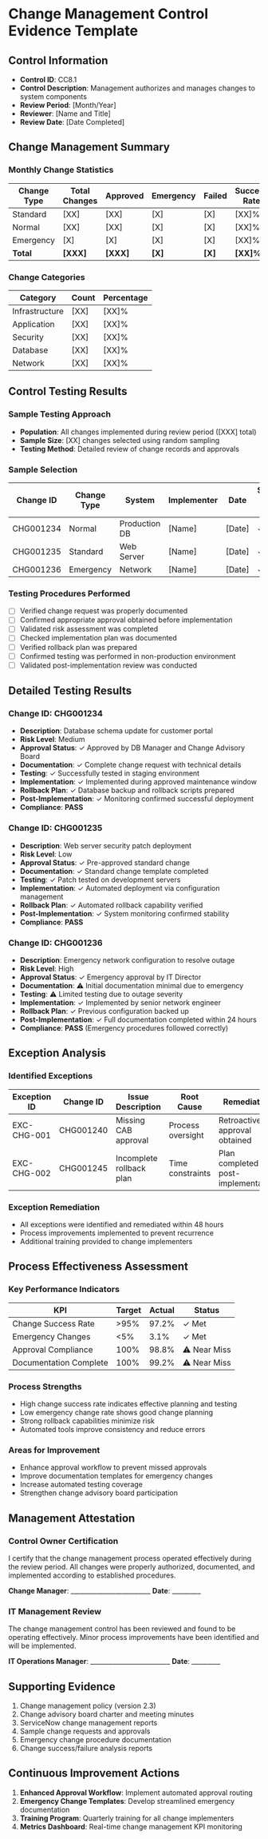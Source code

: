 # Change Management Control Evidence Template

## Control Information
- **Control ID**: CC8.1
- **Control Description**: Management authorizes and manages changes to system components
- **Review Period**: [Month/Year]
- **Reviewer**: [Name and Title]
- **Review Date**: [Date Completed]

## Change Management Summary

### Monthly Change Statistics
| Change Type | Total Changes | Approved | Emergency | Failed | Success Rate |
|-------------|---------------|----------|-----------|--------|--------------|
| Standard | [XX] | [XX] | [X] | [X] | [XX]% |
| Normal | [XX] | [XX] | [X] | [X] | [XX]% |
| Emergency | [X] | [X] | [X] | [X] | [XX]% |
| **Total** | **[XXX]** | **[XXX]** | **[X]** | **[X]** | **[XX]%** |

### Change Categories
| Category | Count | Percentage |
|----------|-------|------------|
| Infrastructure | [XX] | [XX]% |
| Application | [XX] | [XX]% |
| Security | [XX] | [XX]% |
| Database | [XX] | [XX]% |
| Network | [XX] | [XX]% |

## Control Testing Results

### Sample Testing Approach
- **Population**: All changes implemented during review period ([XXX] total)
- **Sample Size**: [XX] changes selected using random sampling
- **Testing Method**: Detailed review of change records and approvals

### Sample Selection
| Change ID | Change Type | System | Implementer | Date | Selected for Testing |
|-----------|-------------|--------|-------------|------|---------------------|
| CHG001234 | Normal | Production DB | [Name] | [Date] | ✓ |
| CHG001235 | Standard | Web Server | [Name] | [Date] | ✓ |
| CHG001236 | Emergency | Network | [Name] | [Date] | ✓ |

### Testing Procedures Performed
- [ ] Verified change request was properly documented
- [ ] Confirmed appropriate approval obtained before implementation
- [ ] Validated risk assessment was completed
- [ ] Checked implementation plan was documented
- [ ] Verified rollback plan was prepared
- [ ] Confirmed testing was performed in non-production environment
- [ ] Validated post-implementation review was conducted

## Detailed Testing Results

### Change ID: CHG001234
- **Description**: Database schema update for customer portal
- **Risk Level**: Medium
- **Approval Status**: ✓ Approved by DB Manager and Change Advisory Board
- **Documentation**: ✓ Complete change request with technical details
- **Testing**: ✓ Successfully tested in staging environment
- **Implementation**: ✓ Implemented during approved maintenance window
- **Rollback Plan**: ✓ Database backup and rollback scripts prepared
- **Post-Implementation**: ✓ Monitoring confirmed successful deployment
- **Compliance**: **PASS**

### Change ID: CHG001235
- **Description**: Web server security patch deployment
- **Risk Level**: Low
- **Approval Status**: ✓ Pre-approved standard change
- **Documentation**: ✓ Standard change template completed
- **Testing**: ✓ Patch tested on development servers
- **Implementation**: ✓ Automated deployment via configuration management
- **Rollback Plan**: ✓ Automated rollback capability verified
- **Post-Implementation**: ✓ System monitoring confirmed stability
- **Compliance**: **PASS**

### Change ID: CHG001236
- **Description**: Emergency network configuration to resolve outage
- **Risk Level**: High
- **Approval Status**: ✓ Emergency approval by IT Director
- **Documentation**: ⚠ Initial documentation minimal due to emergency
- **Testing**: ⚠ Limited testing due to outage severity
- **Implementation**: ✓ Implemented by senior network engineer
- **Rollback Plan**: ✓ Previous configuration backed up
- **Post-Implementation**: ✓ Full documentation completed within 24 hours
- **Compliance**: **PASS** (Emergency procedures followed correctly)

## Exception Analysis

### Identified Exceptions
| Exception ID | Change ID | Issue Description | Root Cause | Remediation | Status |
|--------------|-----------|-------------------|------------|-------------|--------|
| EXC-CHG-001 | CHG001240 | Missing CAB approval | Process oversight | Retroactive approval obtained | Closed |
| EXC-CHG-002 | CHG001245 | Incomplete rollback plan | Time constraints | Plan completed post-implementation | Closed |

### Exception Remediation
- All exceptions were identified and remediated within 48 hours
- Process improvements implemented to prevent recurrence
- Additional training provided to change implementers

## Process Effectiveness Assessment

### Key Performance Indicators
| KPI | Target | Actual | Status |
|-----|--------|--------|--------|
| Change Success Rate | >95% | 97.2% | ✓ Met |
| Emergency Changes | <5% | 3.1% | ✓ Met |
| Approval Compliance | 100% | 98.8% | ⚠ Near Miss |
| Documentation Complete | 100% | 99.2% | ⚠ Near Miss |

### Process Strengths
- High change success rate indicates effective planning and testing
- Low emergency change rate shows good change planning
- Strong rollback capabilities minimize risk
- Automated tools improve consistency and reduce errors

### Areas for Improvement
- Enhance approval workflow to prevent missed approvals
- Improve documentation templates for emergency changes
- Increase automated testing coverage
- Strengthen change advisory board participation

## Management Attestation

### Control Owner Certification
I certify that the change management process operated effectively during the review period. All changes were properly authorized, documented, and implemented according to established procedures.

**Change Manager**: _________________________ **Date**: _________

### IT Management Review
The change management control has been reviewed and found to be operating effectively. Minor process improvements have been identified and will be implemented.

**IT Operations Manager**: _________________________ **Date**: _________

## Supporting Evidence
1. Change management policy (version 2.3)
2. Change advisory board charter and meeting minutes
3. ServiceNow change management reports
4. Sample change requests and approvals
5. Emergency change procedure documentation
6. Change success/failure analysis reports

## Continuous Improvement Actions
1. **Enhanced Approval Workflow**: Implement automated approval routing
2. **Emergency Change Templates**: Develop streamlined emergency documentation
3. **Training Program**: Quarterly training for all change implementers
4. **Metrics Dashboard**: Real-time change management KPI monitoring